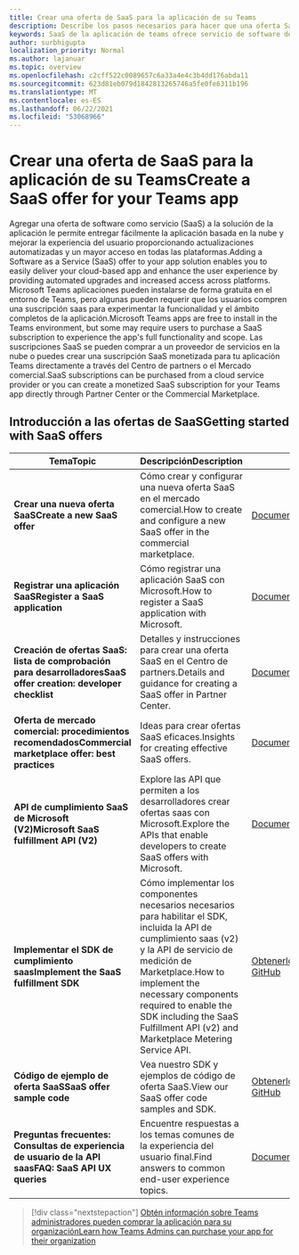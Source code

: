 ```yaml
---
title: Crear una oferta de SaaS para la aplicación de su Teams
description: Describe los pasos necesarios para hacer que una oferta SaaS forma parte de una experiencia de aplicación Teams de terceros
keywords: SaaS de la aplicación de teams ofrece servicio de software de marketplace del centro de partners
author: surbhigupta
localization_priority: Normal
ms.author: lajanuar
ms.topic: overview
ms.openlocfilehash: c2cff522c0089657c6a33a4e4c3b4dd176abda11
ms.sourcegitcommit: 623d81eb079d1842813265746a5fe0fe6311b196
ms.translationtype: MT
ms.contentlocale: es-ES
ms.lasthandoff: 06/22/2021
ms.locfileid: "53068966"
---
```

# <a name="create-a-saas-offer-for-your-teams-app"></a><span data-ttu-id="3c3c8-104">Crear una oferta de SaaS para la aplicación de su Teams</span><span class="sxs-lookup"><span data-stu-id="3c3c8-104">Create a SaaS offer for your Teams app</span></span>

<span data-ttu-id="3c3c8-105">Agregar una oferta de software como servicio (SaaS) a la solución de la aplicación le permite entregar fácilmente la aplicación basada en la nube y mejorar la experiencia del usuario proporcionando actualizaciones automatizadas y un mayor acceso en todas las plataformas.</span><span class="sxs-lookup"><span data-stu-id="3c3c8-105">Adding a Software as a Service (SaaS) offer to your app solution enables you to easily deliver your cloud-based app and enhance the user experience by providing automated upgrades and increased access across platforms.</span></span> <span data-ttu-id="3c3c8-106">Microsoft Teams aplicaciones pueden instalarse de forma gratuita en el entorno de Teams, pero algunas pueden requerir que los usuarios compren una suscripción saas para experimentar la funcionalidad y el ámbito completos de la aplicación.</span><span class="sxs-lookup"><span data-stu-id="3c3c8-106">Microsoft Teams apps are free to install in the Teams environment, but some may require users to purchase a SaaS subscription to experience the app's full functionality and scope.</span></span> <span data-ttu-id="3c3c8-107">Las suscripciones SaaS se pueden comprar a un proveedor de servicios en la nube o puedes crear una suscripción SaaS monetizada para tu aplicación Teams directamente a través del Centro de partners o el Mercado comercial.</span><span class="sxs-lookup"><span data-stu-id="3c3c8-107">SaaS subscriptions can be purchased from a cloud service provider or you can create a monetized SaaS subscription for your Teams app directly through Partner Center or the Commercial Marketplace.</span></span>

## <a name="getting-started-with-saas-offers"></a><span data-ttu-id="3c3c8-108">Introducción a las ofertas de SaaS</span><span class="sxs-lookup"><span data-stu-id="3c3c8-108">Getting started with SaaS offers</span></span>

| <span data-ttu-id="3c3c8-109">Tema</span><span class="sxs-lookup"><span data-stu-id="3c3c8-109">Topic</span></span> | <span data-ttu-id="3c3c8-110">Descripción</span><span class="sxs-lookup"><span data-stu-id="3c3c8-110">Description</span></span>| <span data-ttu-id="3c3c8-111">Vínculo</span><span class="sxs-lookup"><span data-stu-id="3c3c8-111">Link</span></span> |
|------|-------------|------|
|<span data-ttu-id="3c3c8-112">**Crear una nueva oferta SaaS**</span><span class="sxs-lookup"><span data-stu-id="3c3c8-112">**Create a new SaaS offer**</span></span>|<span data-ttu-id="3c3c8-113">Cómo crear y configurar una nueva oferta SaaS en el mercado comercial.</span><span class="sxs-lookup"><span data-stu-id="3c3c8-113">How to create and configure a new SaaS offer in the commercial marketplace.</span></span>| [<span data-ttu-id="3c3c8-114">Documentación</span><span class="sxs-lookup"><span data-stu-id="3c3c8-114">Documentation</span></span>](/azure/marketplace/partner-center-portal/create-new-saas-offer)|
|<span data-ttu-id="3c3c8-115">**Registrar una aplicación SaaS**</span><span class="sxs-lookup"><span data-stu-id="3c3c8-115">**Register a SaaS application**</span></span> | <span data-ttu-id="3c3c8-116">Cómo registrar una aplicación SaaS con Microsoft.</span><span class="sxs-lookup"><span data-stu-id="3c3c8-116">How to register a SaaS application with Microsoft.</span></span>| [<span data-ttu-id="3c3c8-117">Documentación</span><span class="sxs-lookup"><span data-stu-id="3c3c8-117">Documentation</span></span>](/azure/marketplace/partner-center-portal/pc-saas-registration)|
|<span data-ttu-id="3c3c8-118">**Creación de ofertas SaaS: lista de comprobación para desarrolladores**</span><span class="sxs-lookup"><span data-stu-id="3c3c8-118">**SaaS offer creation:  developer checklist**</span></span>| <span data-ttu-id="3c3c8-119">Detalles y instrucciones para crear una oferta SaaS en el Centro de partners.</span><span class="sxs-lookup"><span data-stu-id="3c3c8-119">Details and guidance for creating a SaaS offer in Partner Center.</span></span>| [<span data-ttu-id="3c3c8-120">Documentación</span><span class="sxs-lookup"><span data-stu-id="3c3c8-120">Documentation</span></span>](/azure/marketplace/partner-center-portal/offer-creation-checklist)|
|<span data-ttu-id="3c3c8-121">**Oferta de mercado comercial: procedimientos recomendados**</span><span class="sxs-lookup"><span data-stu-id="3c3c8-121">**Commercial marketplace offer:  best practices**</span></span> |<span data-ttu-id="3c3c8-122">Ideas para crear ofertas SaaS eficaces.</span><span class="sxs-lookup"><span data-stu-id="3c3c8-122">Insights for creating effective SaaS offers.</span></span>|[<span data-ttu-id="3c3c8-123">Documentación</span><span class="sxs-lookup"><span data-stu-id="3c3c8-123">Documentation</span></span>](/azure/marketplace/gtm-offer-listing-best-practices)|
|<span data-ttu-id="3c3c8-124">**API de cumplimiento SaaS de Microsoft (V2)**</span><span class="sxs-lookup"><span data-stu-id="3c3c8-124">**Microsoft SaaS fulfillment API (V2)**</span></span> | <span data-ttu-id="3c3c8-125">Explore las API que permiten a los desarrolladores crear ofertas saas con Microsoft.</span><span class="sxs-lookup"><span data-stu-id="3c3c8-125">Explore the APIs that enable developers to create SaaS offers with Microsoft.</span></span>| [<span data-ttu-id="3c3c8-126">Documentación</span><span class="sxs-lookup"><span data-stu-id="3c3c8-126">Documentation</span></span>](/azure/marketplace/partner-center-portal/pc-saas-fulfillment-api-v2) |
|<span data-ttu-id="3c3c8-127">**Implementar el SDK de cumplimiento saas**</span><span class="sxs-lookup"><span data-stu-id="3c3c8-127">**Implement the SaaS fulfillment SDK**</span></span>| <span data-ttu-id="3c3c8-128">Cómo implementar los componentes necesarios necesarios para habilitar el SDK, incluida la API de cumplimiento saas (v2) y la API de servicio de medición de Marketplace.</span><span class="sxs-lookup"><span data-stu-id="3c3c8-128">How to implement the necessary components required to enable the SDK including the SaaS Fulfillment API (v2) and Marketplace Metering Service API.</span></span>| [<span data-ttu-id="3c3c8-129">Obtenerlo en GitHub</span><span class="sxs-lookup"><span data-stu-id="3c3c8-129">Get it on GitHub</span></span>](https://github.com/Azure/Microsoft-commercial-marketplace-transactable-SaaS-offer-SDK/blob/master/docs/Installation-Instructions.md) |
|<span data-ttu-id="3c3c8-130">**Código de ejemplo de oferta SaaS**</span><span class="sxs-lookup"><span data-stu-id="3c3c8-130">**SaaS offer sample code**</span></span>| <span data-ttu-id="3c3c8-131">Vea nuestro SDK y ejemplos de código de oferta SaaS.</span><span class="sxs-lookup"><span data-stu-id="3c3c8-131">View our SaaS offer code samples and SDK.</span></span>| [<span data-ttu-id="3c3c8-132">Obtenerlo en GitHub</span><span class="sxs-lookup"><span data-stu-id="3c3c8-132">Get it on GitHub</span></span>](https://github.com/Azure/Microsoft-commercial-marketplace-transactable-SaaS-offer-SDK)|
| <span data-ttu-id="3c3c8-133">**Preguntas frecuentes: Consultas de experiencia de usuario de la API saas**</span><span class="sxs-lookup"><span data-stu-id="3c3c8-133">**FAQ: SaaS API UX queries**</span></span> | <span data-ttu-id="3c3c8-134">Encuentre respuestas a los temas comunes de la experiencia del usuario final.</span><span class="sxs-lookup"><span data-stu-id="3c3c8-134">Find answers to common end-user experience topics.</span></span>| [<span data-ttu-id="3c3c8-135">Documentación</span><span class="sxs-lookup"><span data-stu-id="3c3c8-135">Documentation</span></span>](/azure/marketplace/partner-center-portal/saas-fulfillment-apis-faq) |

> [!div class="nextstepaction"]
> [<span data-ttu-id="3c3c8-136">Obtén información sobre Teams administradores pueden comprar la aplicación para su organización</span><span class="sxs-lookup"><span data-stu-id="3c3c8-136">Learn how Teams Admins can purchase your app for their organization</span></span>](/MicrosoftTeams/purchase-third-party-apps)
